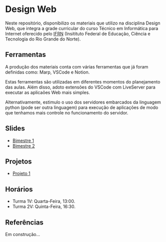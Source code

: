 # Design Web

Neste repositório, disponibilizo os materiais que utilizo na disciplina Design Web, que integra a grade curricular do curso Técnico em Informática para Internet oferecido pelo [IFRN](https://portal.ifrn.edu.br/) (Insitituto Federal de Educação, Ciência e Tecnologia do Rio Grande do Norte).

## Ferramentas

A produção dos materiais conta com várias ferramentas que já foram definidas como: Marp, VSCode e Notion. 

Estas ferramentas são utilizadas em diferentes momentos do planejamento das aulas. Além disso, adoto extensões do VSCode com LiveServer para executar as aplicaões Web mais simples.

Alternativamente, estimulo o uso dos servidores embarcados da linguagem python (pode ser outra linguagem) para execução de aplicações de modo que tenhamos mais controle no funcionamento do servidor.

## Slides

- [Bimestre 1](./pages/bimestre1.md)
- [Bimestre 2](./pages/bimestre2.md)

## Projetos

- [Projeto 1](./projetos/)

## Horários

- Turma 1V: Quarta-Feira, 13:00.
- Turma 2V: Quinta-Feira, 16:30.

## Referências

Em construção...

